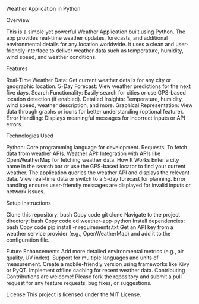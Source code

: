 

Weather Application in Python

Overview

This is a simple yet powerful Weather Application built using Python. The app provides real-time weather updates, forecasts, and additional environmental details for any location worldwide. It uses a clean and user-friendly interface to deliver weather data such as temperature, humidity, wind speed, and weather conditions.

Features

Real-Time Weather Data: Get current weather details for any city or geographic location.
5-Day Forecast: View weather predictions for the next five days.
Search Functionality: Easily search for cities or use GPS-based location detection (if enabled).
Detailed Insights: Temperature, humidity, wind speed, weather description, and more.
Graphical Representation: View data through graphs or icons for better understanding (optional feature).
Error Handling: Displays meaningful messages for incorrect inputs or API errors.

Technologies Used

Python: Core programming language for development.
Requests: To fetch data from weather APIs.
Weather API: Integration with APIs like OpenWeatherMap for fetching weather data.
How It Works
Enter a city name in the search bar or use the GPS-based locator to find your current weather.
The application queries the weather API and displays the relevant data.
View real-time data or switch to a 5-day forecast for planning.
Error handling ensures user-friendly messages are displayed for invalid inputs or network issues.

Setup Instructions

Clone this repository:
bash
Copy code
git clone 
Navigate to the project directory:
bash
Copy code
cd weather-app-python
Install dependencies:
bash
Copy code
pip install -r requirements.txt
Get an API key from a weather service provider (e.g., OpenWeatherMap) and add it to the configuration file.

Future Enhancements
Add more detailed environmental metrics (e.g., air quality, UV index).
Support for multiple languages and units of measurement.
Create a mobile-friendly version using frameworks like Kivy or PyQT.
Implement offline caching for recent weather data.
Contributing
Contributions are welcome! Please fork the repository and submit a pull request for any feature requests, bug fixes, or suggestions.

License
This project is licensed under the MIT License.
